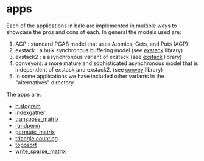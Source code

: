 # apps

Each of the applications in bale are implemented in multiple ways to showcase the pros and cons of each. In general the models used are:

1. AGP : standard PGAS model that uses Atomics, Gets, and Puts (AGP)
2. exstack  : a bulk synchronous buffering model (see [exstack](../exstack/README.md) library)
3. exstack2 : a asynchronous variant of exstack (see [exstack](../exstack/README.md) library)
4. conveyors: a more mature and sophisticated asynchronous model that is independent of exstack and exstack2.  (see [convey](../convey/README.md) library)
5. In some applications we have included other variants in the "alternatives" directory.   

The apps are:

- [histogram](histo_src/README.md)
- [indexgather](ig_src/README.md)
- [transpose_matrix](transpose_matrix_src/README.md) 
- [randperm](randperm_src/README.md)
- [permute_matrix](permute_matrix_src/README.md)
- [triangle counting](triangle_src/README.md)
- [toposort](topo_src/README.md) 
- [write_sparse_matrix](write_sparse_matrix_src/README.md)

